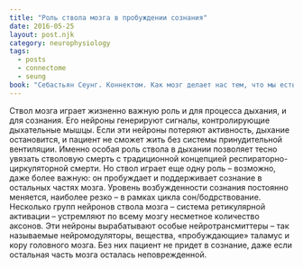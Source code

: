 ```yaml
---
title: "Роль ствола мозга в пробуждении сознания"
date: 2016-05-25
layout: post.njk
category: neurophysiology
tags:
  - posts
  - connectome
  - seung
book: "Себастьян Сеунг. Коннектом. Как мозг делает нас тем, что мы есть"
---
```


Ствол мозга играет жизненно важную роль и для процесса дыхания, и для сознания. Его нейроны генерируют сигналы, контролирующие дыхательные мышцы. Если эти нейроны потеряют активность, дыхание остановится, и пациент не сможет жить без системы принудительной вентиляции. Именно особая роль ствола в дыхании позволяет тесно увязать стволовую смерть с традиционной концепцией респираторно-циркуляторной смерти. Но ствол играет еще одну роль – возможно, даже более важную: он пробуждает и поддерживает сознание в остальных частях мозга. Уровень возбужденности сознания постоянно меняется, наиболее резко – в рамках цикла сон/бодрствование. Несколько групп нейронов ствола мозга – система ретикулярной активации – устремляют по всему мозгу несметное количество аксонов. Эти нейроны вырабатывают особые нейротрансмиттеры – так называемые нейромодуляторы, вещества, «пробуждающие» таламус и кору головного мозга. Без них пациент не придет в сознание, даже если остальная часть мозга осталась неповрежденной.
